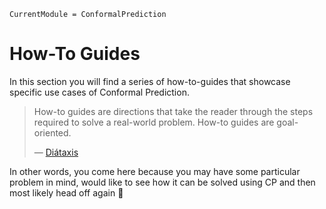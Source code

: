 
``` @meta
CurrentModule = ConformalPrediction
```

# How-To Guides

In this section you will find a series of how-to-guides that showcase specific use cases of Conformal Prediction.

> How-to guides are directions that take the reader through the steps required to solve a real-world problem. How-to guides are goal-oriented.
>
> — [Diátaxis](https://diataxis.fr/how-to-guides/)

In other words, you come here because you may have some particular problem in mind, would like to see how it can be solved using CP and then most likely head off again 🫡
